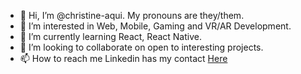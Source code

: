 - 👋 Hi, I’m @christine-aqui. My pronouns are they/them.
- 👀 I’m interested in Web, Mobile, Gaming and VR/AR Development.
- 🌱 I’m currently learning React, React Native.
- 💞️ I’m looking to collaborate on open to interesting projects.
- 📫 How to reach me Linkedin has my contact [Here](https://www.linkedin.com/in/christineaqui/)

<!---
christine-aqui/christine-aqui is a ✨ special ✨ repository because its `README.md` (this file) appears on your GitHub profile.
You can click the Preview link to take a look at your changes.
--->
